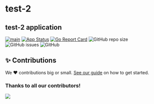 # test-2
## test-2 application


[![main](https://github.com/devxp-tech/test-2/actions/workflows/main.yml/badge.svg)](https://github.com/devxp-tech/test-2/actions/workflows/main.yml)
[![App Status](https://argocd.diegoluisi.eti.br/api/badge?name=dev-test-2&revision=true)](https://argocd.diegoluisi.eti.br/applications/dev-test-2)
[![Go Report Card](https://goreportcard.com/badge/github.com/devxp-tech/test-2)](https://goreportcard.com/report/github.com/devxp-tech/test-2)
![GitHub repo size](https://img.shields.io/github/repo-size/devxp-tech/test-2)
![GitHub issues](https://img.shields.io/github/issues/devxp-tech/test-2)
![GitHub](https://img.shields.io/github/license/devxp-tech/test-2)


## ✨ Contributions

We ❤️ contributions big or small. [See our guide](contributing.md) on how to get started.

### Thanks to all our contributors!

<a href="https://github.com/devxp-tech/test-2/graphs/contributors">
  <img src="https://contrib.rocks/image?repo=devxp-tech/test-2" />
</a>
